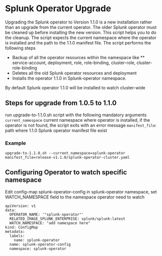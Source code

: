 # Splunk Operator Upgrade

Upgrading the Splunk operator to Version 1.1.0 is a new installation rather than an upgrade from the current operator. The older Splunk operator must be cleaned up before installing the new version. This script helps you to do the cleanup. The script expects the current namespace where the operator is installed and the path to the 1.1.0 manifest file. The script performs the following steps

* Backup of all the operator resources within the namespace like
** service-account, deployment, role, role-binding, cluster-role, cluster-role-binding
* Deletes all the old Splunk operator resources and deployment
* Installs the operator 1.1.0 in Splunk-operator namespace.

By default Splunk operator 1.1.0 will be installed to watch cluster-wide

## Steps for upgrade from 1.0.5 to 1.1.0

run upgrade-to-1.1.0.sh script with the following mandatory arguments
`current_namespace` current namespace where operator is installed, if the operator is not found, the script exits with an error message
`manifest_file`: path where 1.1.0 Splunk operator manifest file exist

### Example

```upgrade-to-1.1.0.sh --current_namespace=splunk-operator manifest_file=release-v1.1.0/splunk-operator-cluster.yaml```

## Configuring Operator to watch specific namespace

Edit config-map splunk-operator-config in splunk-operator namespace, set WATCH_NAMESPACE field to the namespace operator need to watch

```
apiVersion: v1
data:
  OPERATOR_NAME: '"splunk-operator"'
  RELATED_IMAGE_SPLUNK_ENTERPRISE: splunk/splunk:latest
  WATCH_NAMESPACE: "add namespace here"
kind: ConfigMap
metadata:
  labels:
    name: splunk-operator
  name: splunk-operator-config
  namespace: splunk-operator
```
